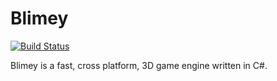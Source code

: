 # Blimey

[![Build Status](https://travis-ci.org/blimey/blimey.png?branch=master)](https://travis-ci.org/blimey/blimey)

Blimey is a fast, cross platform, 3D game engine written in C#.